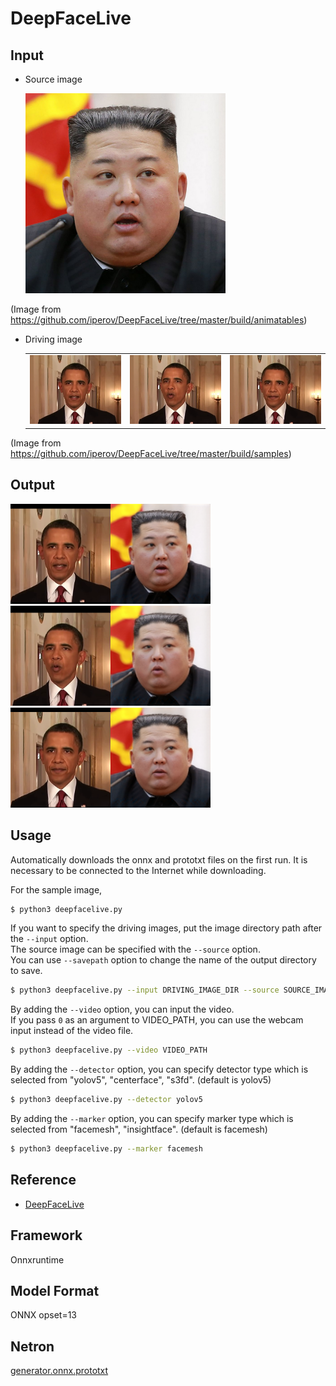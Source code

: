 # DeepFaceLive

## Input

- Source image

  <img src="Kim_Chen_Yin.png" width="320px"/>

(Image from https://github.com/iperov/DeepFaceLive/tree/master/build/animatables)

- Driving image

  <table>
  <tr>
  <td><img src="sample/frame_000001.png" width="320px"/></td>
  <td><img src="sample/frame_000053.png" width="320px"/></td>
  <td><img src="sample/frame_000157.png" width="320px"/></td>
  </tr>
  </table>

(Image from https://github.com/iperov/DeepFaceLive/tree/master/build/samples)

## Output

<img src="sample_results/frame_000001_res.png" width="320px">
<img src="sample_results/frame_000053_res.png" width="320px">
<img src="sample_results/frame_000157_res.png" width="320px">

## Usage
Automatically downloads the onnx and prototxt files on the first run.
It is necessary to be connected to the Internet while downloading.

For the sample image,
```bash
$ python3 deepfacelive.py
```

If you want to specify the driving images, put the image directory path after the `--input` option.  
The source image can be specified with the `--source` option.  
You can use `--savepath` option to change the name of the output directory to save.
```bash
$ python3 deepfacelive.py --input DRIVING_IMAGE_DIR --source SOURCE_IMAGE --savepath SAVE_IMAGE_DIR
```

By adding the `--video` option, you can input the video.   
If you pass `0` as an argument to VIDEO_PATH, you can use the webcam input instead of the video file.
```bash
$ python3 deepfacelive.py --video VIDEO_PATH
```

By adding the `--detector` option, you can specify detector type which is selected from "yolov5", "centerface", "s3fd". (default is yolov5)
```bash
$ python3 deepfacelive.py --detector yolov5
```

By adding the `--marker` option, you can specify marker type which is selected from "facemesh", "insightface". (default is facemesh)
```bash
$ python3 deepfacelive.py --marker facemesh
```

## Reference

- [DeepFaceLive](https://github.com/iperov/DeepFaceLive)

## Framework

Onnxruntime

## Model Format

ONNX opset=13

## Netron

[generator.onnx.prototxt](https://netron.app/?url=https://storage.googleapis.com/ailia-models/deepfacelive/generator.onnx.prototxt)  
